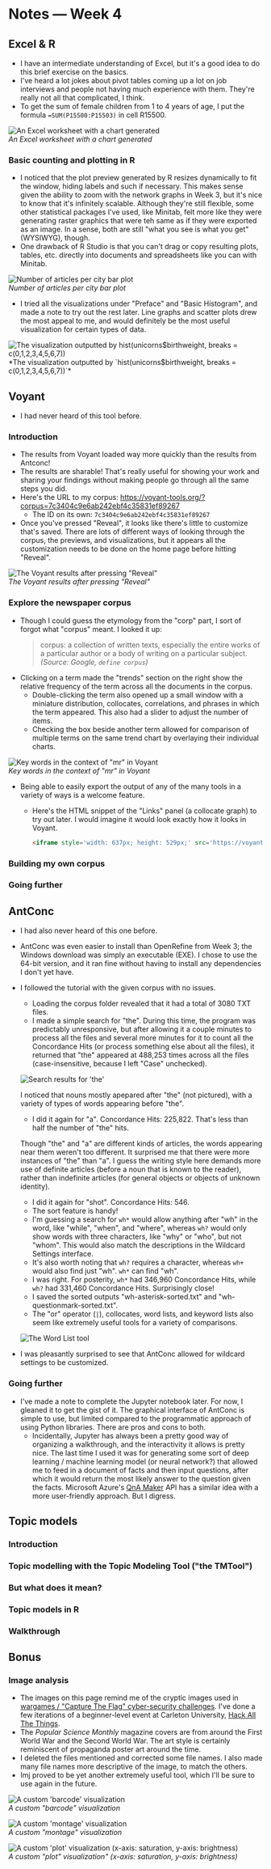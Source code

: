 # Notes — Week 4

## Excel & R

* I have an intermediate understanding of Excel, but it's a good idea to do this brief exercise on the basics.
* I've heard a lot jokes about pivot tables coming up a lot on job interviews and people not having much experience with them. They're really not all that complicated, I think.
* To get the sum of female children from 1 to 4 years of age, I put the formula `=SUM(P15500:P15503)` in cell R15500.

![](https://i.imgur.com/bTqvNjl.jpg "An Excel worksheet with a chart generated")  
*An Excel worksheet with a chart generated*

### Basic counting and plotting in R

* I noticed that the plot preview generated by R resizes dynamically to fit the window, hiding labels and such if necessary. This makes sense given the ability to zoom with the network graphs in Week 3, but it's nice to know that it's infinitely scalable. Although they're still flexible, some other statistical packages I've used, like Minitab, felt more like they were generating raster graphics that were teh same as if they were exported as an image. In a sense, both are still "what you see is what you get" (WYSIWYG), though.
* One drawback of R Studio is that you can't drag or copy resulting plots, tables, etc. directly into documents and spreadsheets like you can with Minitab.

![](https://i.imgur.com/NpwhLmJ.jpg "Number of articles per city bar plot")  
*Number of articles per city bar plot*

* I tried all the visualizations under "Preface" and "Basic Histogram", and made a note to try out the rest later. Line graphs and scatter plots drew the most appeal to me, and would definitely be the most useful visualization for certain types of data.

![](https://i.imgur.com/nqy9iTN.jpg "The visualization outputted by hist(unicorns$birthweight, breaks = c(0,1,2,3,4,5,6,7))")  
*The visualization outputted by `hist(unicorns$birthweight, breaks = c(0,1,2,3,4,5,6,7))`*

## Voyant

* I had never heard of this tool before.

### Introduction

* The results from Voyant loaded way more quickly than the results from Antconc! 
* The results are sharable! That's really useful for showing your work and sharing your findings without making people go through all the same steps you did.
* Here's the URL to my corpus: https://voyant-tools.org/?corpus=7c3404c9e6ab242ebf4c35831ef89267
  * The ID on its own: `7c3404c9e6ab242ebf4c35831ef89267`
* Once you've pressed "Reveal", it looks like there's little to customize that's saved. There are lots of different ways of looking through the corpus, the previews, and visualizations, but it appears all the customization needs to be done on the home page before hitting "Reveal".

![](https://i.imgur.com/C8sFlHU.jpg "The Voyant results after pressing \"Reveal\"")  
*The Voyant results after pressing "Reveal"*

### Explore the newspaper corpus

* Though I could guess the etymology from the "corp" part, I sort of forgot what "corpus" meant. I looked it up: 
  > corpus: a collection of written texts, especially the entire works of a particular author or a body of writing on a particular subject. *(Source: Google, `define corpus`)*
* Clicking on a term made the "trends" section on the right show the relative frequency of the term across all the documents in the corpus.
  * Double-clicking the term also opened up a small window with a miniature distribution, collocates, correlations, and phrases in which the term appeared. This also had a slider to adjust the number of items.
  * Checking the box beside another term allowed for comparison of multiple terms on the same trend chart by overlaying their individual charts.

![](https://i.imgur.com/6rfpnqn.jpg "Key words in the context of \"mr\" in Voyant")  
*Key words in the context of "mr" in Voyant*

* Being able to easily export the output of any of the many tools in a variety of ways is a welcome feature.
  * Here's the HTML snippet of the "Links" panel (a collocate graph) to try out later. I would imagine it would look exactly how it looks in Voyant.
  
    ```html
    <iframe style='width: 637px; height: 529px;' src='https://voyant-tools.org/tool/CollocatesGraph/?query=new&query=country&query=mr&mode=corpus&corpus=7c3404c9e6ab242ebf4c35831ef89267'></iframe>
    ```

### Building my own corpus

### Going further

## AntConc

* I had also never heard of this one before.
* AntConc was even easier to install than OpenRefine from Week 3; the Windows download was simply an executable (EXE). I chose to use the 64-bit version, and it ran fine without having to install any dependencies I don't yet have.
* I followed the tutorial with the given corpus with no issues.
  * Loading the corpus folder revealed that it had a total of 3080 TXT files.
  * I made a simple search for "the". During this time, the program was predictably unresponsive, but after allowing it a couple minutes to process all the files and several more minutes for it to count all the Concordance Hits (or process something else about all the files), it returned that "the" appeared at 488,253 times across all the files (case-insensitive, because I left "Case" unchecked). 
  
  ![](https://i.imgur.com/HnlQMrt.jpg "Search results for 'the'")

  I noticed that nouns mostly apepared after "the" (not pictured), with a variety of types of words appearing before "the".

  * I did it again for "a". Concordance Hits: 225,822. That's less than half the number of "the" hits. 
  
  Though "the" and "a" are different kinds of articles, the words appearing near them weren't too different. It surprised me that there were more instances of "the" than "a". I guess the writing style here demands more use of definite articles (before a noun that is known to the reader), rather than indefinite articles (for general objects or objects of unknown identity).
  * I did it again for "shot". Concordance Hits: 546.
  * The sort feature is handy!
  * I'm guessing a search for `wh*` would allow anything after "wh" in the word, like "while", "when", and "where", whereas `wh?` would only show words with three characters, like "why" or "who", but not "whom". This would also match the descriptions in the Wildcard Settings interface.
  * It's also worth noting that `wh?` requires a character, whereas `wh+` would also find just "wh". `wh*` can find "wh".
  * I was right. For posterity, `wh*` had 346,960 Concordance Hits, while `wh?` had 331,460 Concordance Hits. Surprisingly close!
  * I saved the sorted outputs "wh-asterisk-sorted.txt" and "wh-questionmark-sorted.txt".
  * The "or" operator (`|`), collocates, word lists, and keyword lists also seem like extremely useful tools for a variety of comparisons.

  ![](https://i.imgur.com/eMXLntT.jpg "The Word List tool")
* I was pleasantly surprised to see that AntConc allowed for wildcard settings to be customized.

### Going further

* I've made a note to complete the Jupyter notebook later. For now, I gleaned it to get the gist of it. The graphical interface of AntConc is simple to use, but limited compared to the programmatic approach of using Python libraries. There are pros and cons to both.
  * Incidentally, Jupyter has always been a pretty good way of organizing a walkthrough, and the interactivity it allows is pretty nice. The last time I used it was for generating some sort of deep learning / machine learning model (or neural network?) that allowed me to feed in a document of facts and then input questions, after which it would return the most likely answer to the question given the facts. Microsoft Azure's [QnA Maker](https://azure.microsoft.com/en-us/services/cognitive-services/qna-maker/) API has a similar idea with a more user-friendly approach. But I digress.

## Topic models

### Introduction

### Topic modelling with the Topic Modeling Tool ("the TMTool")

### But what does it mean?

### Topic models in R

### Walkthrough

## Bonus

### Image analysis

* The images on this page remind me of the cryptic images used in [wargames / "Capture The Flag" cyber-security challenges](https://en.wikipedia.org/wiki/Wargame_(hacking)). I've done a few iterations of a beginner-level event at Carleton University, [Hack All The Things](https://h4tt.ca/).
* The *Popular Science Monthly* magazine covers are from around the First World War and the Second World War. The art style is certainly reminiscent of propaganda poster art around the time.
* I deleted the files mentioned and corrected some file names. I also made many file names more descriptive of the image, to match the others.
* Imj proved to be yet another extremely useful tool, which I'll be sure to use again in the future.

![](https://i.imgur.com/n2dwb6S.png "A custom 'barcode' visualization")  
*A custom "barcode" visualization*

![](https://i.imgur.com/wUmIJJ4.png "A custom 'montage' visualization")  
*A custom "montage" visualization*

![](https://i.imgur.com/fwshffQ.png "A custom 'plot' visualization (x-axis: saturation, y-axis: brightness)")  
*A custom "plot" visualization" (x-axis: saturation, y-axis: brightness)*
